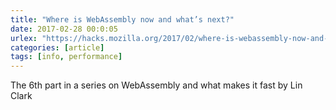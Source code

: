 ```yaml
---
title: "Where is WebAssembly now and what’s next?"
date: 2017-02-28 00:0:05
urlex: "https://hacks.mozilla.org/2017/02/where-is-webassembly-now-and-whats-next/"
categories: [article]
tags: [info, performance]
---
```

The 6th part in a series on WebAssembly and what makes it fast by Lin Clark
